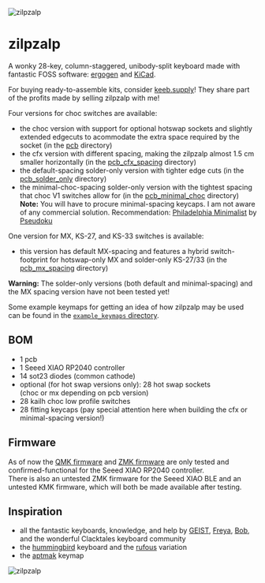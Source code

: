 ![zilpzalp](https://github.com/kilipan/zilpzalp/blob/main/img/zilpzalp_photo.jpg?raw=true)

# zilpzalp
A wonky 28-key, column-staggered, unibody-split keyboard made with fantastic FOSS software: [ergogen](https://github.com/ergogen/ergogen) and [KiCad](https://www.kicad.org/).

For buying ready-to-assemble kits, consider [keeb.supply](https://keeb.supply/products/zilpzalp)! They share part of the profits made by selling zilpzalp with me!

Four versions for choc switches are available:
- the choc version with support for optional hotswap sockets and slightly extended edgecuts to acommodate the extra space required by the socket (in the [pcb](https://github.com/kilipan/zilpzalp/tree/main/pcb) directory)
- the cfx version with different spacing, making the zilpzalp almost 1.5 cm smaller horizontally (in the [pcb_cfx_spacing](https://github.com/kilipan/zilpzalp/tree/main/pcb_cfx_spacing) directory)
- the default-spacing solder-only version with tighter edge cuts (in the [pcb_solder_only](https://github.com/kilipan/zilpzalp/tree/main/pcb_solder_only) directory)
- the minimal-choc-spacing solder-only version with the tightest spacing that choc V1 switches allow for (in the [pcb_minimal_choc](https://github.com/kilipan/zilpzalp/tree/main/pcb_minimal_choc) directory)  
  **Note:** You will have to procure minimal-spacing keycaps. I am not aware of any commercial solution. Recommendation: [Philadelphia Minimalist](https://github.com/pseudoku/PseudoMakeMeKeyCapProfiles/blob/master/Philadelphia_Minimalist.scad) by [Pseudoku](https://github.com/pseudoku)

One version for MX, KS-27, and KS-33 switches is available:
- this version has default MX-spacing and features a hybrid switch-footprint for hotswap-only MX and solder-only KS-27/33 (in the [pcb_mx_spacing](https://github.com/kilipan/zilpzalp/tree/main/pcb_mx_spacing) directory)


**Warning:** The solder-only versions (both default and minimal-spacing) and the MX spacing version have not been tested yet!

Some example keymaps for getting an idea of how zilpzalp may be used can be found in the [`example_keymaps` directory](https://github.com/kilipan/zilpzalp/tree/main/example_keymaps).

## BOM
- 1 pcb
- 1 Seeed XIAO RP2040 controller
- 14 sot23 diodes (common cathode)
- optional (for hot swap versions only): 28 hot swap sockets  
  (choc or mx depending on pcb version)
- 28 kailh choc low profile switches
- 28 fitting keycaps (pay special attention here when building the cfx or minimal-spacing version!)

## Firmware
As of now the [QMK firmware](https://github.com/kilipan/qmk-config-zilpzalp) and [ZMK firmware](https://github.com/kilipan/zmk-config-zilpzalp) are only tested and confirmed-functional for the Seeed XIAO RP2040 controller.  
There is also an untested ZMK firmware for the Seeed XIAO BLE and an untested KMK firmware, which will both be made available after testing.

## Inspiration
- all the fantastic keyboards, knowledge, and help by [GEIST](https://github.com/GEIGEIGEIST/), [Freya](https://linktr.ee/freya_irl), [Bob](https://github.com/GroooveBob), and the wonderful Clacktales keyboard community
- the [hummingbird](https://github.com/PJE66/hummingbird) keyboard and the [rufous](https://github.com/jcmkk3/trochilidae#rufous) variation
- the [aptmak](https://github.com/apsu/aptmak) keymap

<p align="center">

![zilpzalp](https://github.com/kilipan/zilpzalp/blob/main/img/zilpzalp.png?raw=true)

</p>
